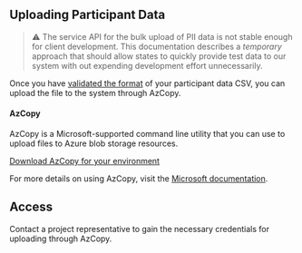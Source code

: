 ## Uploading Participant Data

> ⚠️ The service API for the bulk upload of PII data is not stable enough for client development. This documentation describes a _temporary_ approach that should allow states to quickly provide test data to our system with out expending development effort unnecessarily.

Once you have [validated the format](./bulk-import.md) of your participant data CSV, you can upload the file to the system through AzCopy.
#### AzCopy

AzCopy is a Microsoft-supported command line utility that you can use to upload files to Azure blob storage resources.

[Download AzCopy for your environment](https://docs.microsoft.com/en-us/azure/storage/common/storage-use-azcopy-v10#run-azcopy)

For more details on using AzCopy, visit the [Microsoft documentation](https://docs.microsoft.com/en-us/azure/storage/common/storage-use-azcopy-blobs-upload).

## Access

Contact a project representative to gain the necessary credentials for uploading through AzCopy.
